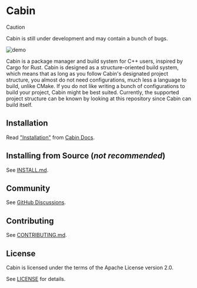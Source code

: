 # Cabin

> [!CAUTION]
> Cabin is still under development and may contain a bunch of bugs.

![demo](https://vhs.charm.sh/vhs-5dQzA2VI3B0e4jTAC6RrME.gif)

Cabin is a package manager and build system for C++ users, inspired by Cargo for Rust.  Cabin is designed as a structure-oriented build system, which means that as long as you follow Cabin's designated project structure, you almost do not need configurations, much less a language to build, unlike CMake.  If you do not like writing a bunch of configurations to build your project, Cabin might be best suited.  Currently, the supported project structure can be known by looking at this repository since Cabin can build itself.

<!-- See [cabinpkg.com](https://cabinpkg.com) for the list of packages. TODO: uncomment once package host becomes stable -->

## Installation

Read ["Installation"](https://docs.cabinpkg.com/installation) from [Cabin Docs](https://docs.cabinpkg.com).

## Installing from Source (*not recommended*)

See [INSTALL.md](INSTALL.md).

## Community

See [GitHub Discussions](https://github.com/orgs/cabinpkg/discussions).

## Contributing

See [CONTRIBUTING.md](CONTRIBUTING.md).

## License

Cabin is licensed under the terms of the Apache License version 2.0.

See [LICENSE](LICENSE) for details.
